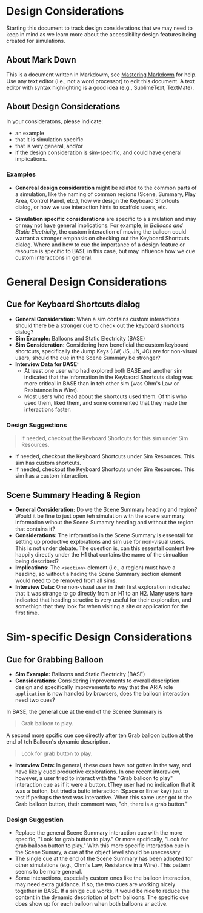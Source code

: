 # Design Considerations

Starting this document to track design considerations that we may need to keep in mind as we learn more about the accessibility design features being created for simulations.

## About Mark Down
This is a document written in Markdowm, see [Mastering Markdown](https://guides.github.com/features/mastering-markdown/) for help. Use any text editor (i.e., not a word processor) to edit this document. A text editor with syntax highlighting is a good idea (e.g., SublimeText, TextMate).

## About Design Considerations
In your consideratons, please indicate:
- an example
- that it is simulation specific
- that is very general, and/or
- if the design consideration is sim-specific, and could have general implications.

### Examples
- **Genereal design consideration** might be related to the common parts of a simulation, like the naming of common regions (Scene, Summary, Play Area, Control Panel, etc.), how we design the Keyboard Shortcuts dialog, or how we use interaction hints to scaffold users, etc.

- **Simulation specific considerations** are specific to a simulation and may or may not have general implications. For example, in _Balloons and Static Electricity_, the custom interaction of moving the balloon could warrant a stronger emphasis on checking out the Keyboard Shortcuts dialog. Where and how to cue the importance of a design feature or resource is specific to BASE in this case, but may influence how we cue custom interactions in general.

# General Design Considerations
## Cue for Keyboard Shortcuts dialog
- **General Consideration:** When a sim contains custom interactions should there be a stronger cue to check out the keyboard shortcuts dialog?
- **Sim Example:** Balloons and Static Electricity (BASE)
- **Sim Consideration:** Considering how beneficial the custom keyboard shortcuts, specifically the Jump Keys (JW, JS, JN, JC) are for non-visual users, should the cue in the Scene Summary be stronger?
- **Interview Data for BASE:** 
  - At least one user who had explored both BASE and another sim indicated that the information in the Keybaord Shortcuts dialog was more critical in BASE than in teh other sim (was Ohm's Law or Resistance in a Wire).
  - Most users who read about the shortcuts used them. Of this who used them, liked them, and some commented that they made the interactions faster.

### Design Suggestions
> If needed, checkout the Keyboard Shortcuts for this sim under Sim Resources.

- If needed, checkout the Keyboard Shortcuts under Sim Resources. This sim has custom shortcuts.
- If needed, checkout the Keyboard Shortcuts under Sim Resources. This sim has a custom interaction.

## Scene Summary Heading & Region
- **General Consideration:** Do we the Scene Summary heading and region? Would it be fine to just open teh simulation with the scene summary information wihout the Scene Sumamry heading and without the region that contains it?
- **Considerations:** The inforamtion in the Scene Summary is essentail for setting up productive explorations and sim use for non-visual users. This is not under debate. The question is, can this essentail content live happily directly under the H1 that contains the name of the simualtion being described? 
- **Implications:** The `<section>` element (i.e., a region) must have a heading, so without a hading the Scene Summary section element would need to be removed from all sims.
- **Interview Data:** One non-visual user in their first exploration indicated that it was strange to go directly from an H1 to an H2. Many users have indicated that heading structire is very useful for their exploration, and somethign that they look for when visiting a site or application for the first time.

# Sim-specific Design Considerations

## Cue for Grabbing Balloon
- **Sim Example:** Balloons and Static Electricity (BASE)
- **Considerations:** Considering improvements to overall description design and specifically improvements to way that the ARIA role `application` is now handled by browsers, does the balloon interaction need two cues?

In BASE, the general cue at the end of the Scenee Summary is
> Grab balloon to play.

A second more spcific cue coe directly after teh Grab balloon button at the end of teh Balloon's dynamic description.
> Look for grab button to play.

- **Interview Data:** In general, these cues have not gotten in the way, and have likely cued productive explorations. In one recent interaview, however, a user tried to interact with the "Grab balloon to play" interaction cue as if it were a button. tThey user had no indication that it was a button, but tried a butto interaction (Space or Enter key) just to test if perhaps the text was interactive. When this same user got to the Grab balloon button, their comment was, "oh, there is a grab button."

### Design Suggestion
- Replace the general Scene Summary interaction cue with the more specific, "Look for grab button to play." Or more spcifically, "Look for grab balloon button to play." With this more specific interaction cue in the Scene Sumary, a cue at the object level should be unecessary. 
- The single cue at the end of the Scene Summary has been adopted for other simulations (e.g., Ohm's Law, Resistance in a Wire). This pattern seems to be more general.
- Some interactions, especially custom ones like the balloon interaction, may need extra guidance. If so, the two cues are working nicely together in BASE. If a sinlge cue works, it would be nice to reduce the content in the dynamic description of both balloons. The specific cue does show up for each balloon when both balloons ar active.


  